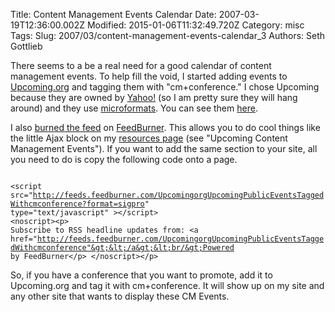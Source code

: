 Title: Content Management Events Calendar
Date: 2007-03-19T12:36:00.002Z
Modified: 2015-01-06T11:32:49.720Z
Category: misc
Tags: 
Slug: 2007/03/content-management-events-calendar_3
Authors: Seth Gottlieb

There seems to a be a real need for a good calendar of content management events.  To help fill the void, I started adding events to [Upcoming.org](http://upcoming.org) and tagging them with "cm+conference."  I chose Upcoming because they are owned by [Yahoo!](http://www.yahoo.com) (so I am pretty sure they will hang around) and they use [microformats](http://microformats.org/).  You can see them [here](http://upcoming.org/tag/cmconference/).  
  
I also [burned the feed](http://feeds.feedburner.com/UpcomingorgUpcomingPublicEventsTaggedWithcmconference) on [FeedBurner](http://www.feedburner.com).  This allows you to do cool things like the little Ajax block on my [resources page](http://www.contenthere.net/resources) (see "Upcoming Content Management Events").  If you want to add the same section to your site, all you need to do is copy the following code onto a page.  
  
<code><br/>&lt;script src="http://feeds.feedburner.com/UpcomingorgUpcomingPublicEventsTaggedWithcmconference?format=sigpro" type="text/javascript" &gt;&lt;/script&gt;<br/>&lt;noscript&gt;&lt;p&gt; Subscribe to RSS headline updates from: &lt;a href="http://feeds.feedburner.com/UpcomingorgUpcomingPublicEventsTaggedWithcmconference"&gt;&lt;/a&gt;&lt;br/&gt;Powered by FeedBurner&lt;/p&gt; &lt;/noscript&gt;&lt;/p&gt;<br/></code>  
  
So, if you have a conference that you want to promote, add it to Upcoming.org and tag it with cm+conference.  It will show up on my site and any other site that wants to display these CM Events.
